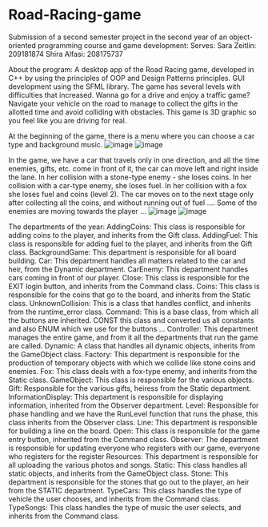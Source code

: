 # Road-Racing-game
Submission of a second semester project in the second year of an object-oriented programming course and game development:
Serves:
Sara Zeitlin: 209181874
Shira Alfasi: 208175737


About the program:
A desktop app of the Road Racing game,  developed in C++ by using the principles of OOP and Design Patterns principles. GUI development using the SFML library. The game has several levels with difficulties that increased.
Wanna go for a drive and enjoy a traffic game? Navigate your vehicle on the road to manage to collect the gifts in the allotted time and avoid colliding with obstacles.
This game is 3D graphic so you feel like you are driving for real.

At the beginning of the game, there is a menu where you can choose a car type and background music.
![image](https://user-images.githubusercontent.com/88738433/182311310-f1eeaf63-6e1d-4e63-bdba-8011211184bb.png)
![image](https://user-images.githubusercontent.com/88738433/182311448-0c4b07f8-5e48-440c-ab1d-2bbb997f1d14.png)

In the game, we have a car that travels only in one direction, and all the time enemies, gifts, etc. come in front of it, the car can move left and right inside the lane.
In her collision with a stone-type enemy - she loses coins.
In her collision with a car-type enemy, she loses fuel.
In her collision with a fox she loses fuel and coins (level 2).
The car moves on to the next stage only after collecting all the coins, and without running out of fuel ....
Some of the enemies are moving towards the player ...
![image](https://user-images.githubusercontent.com/88738433/182312053-75d33733-3771-4576-b69e-7554faf557a3.png)
![image](https://user-images.githubusercontent.com/88738433/182312181-f9740552-d284-413c-b1ef-118d43ab705f.png)


The departments of the year:
AddingCoins: This class is responsible for adding coins to the player, and inherits from the Gift class.
AddingFuel: This class is responsible for adding fuel to the player, and inherits from the Gift class.
BackgroundGame: This department is responsible for all board building.
Car: This department handles all matters related to the car and heir, from the Dynamic department.
CarEnemy: This department handles cars coming in front of our player.
Close: This class is responsible for the EXIT login button, and inherits from the Command class.
Coins: This class is responsible for the coins that go to the board, and inherits from the Static class.
UnknownCollision: This is a class that handles conflict, and inherits from the runtime_error class.
Command: This is a base class, from which all the buttons are inherited.
CONST this class and converted us all constants and also ENUM which we use for the buttons ...
Controller: This department manages the entire game, and from it all the departments that run the game are called.
Dynamic: A class that handles all dynamic objects, inherits from the GameObject class.
Factory: This department is responsible for the production of temporary objects with which we collide like stone coins and enemies.
Fox: This class deals with a fox-type enemy, and inherits from the Static class.
GameObject: This class is responsible for the various objects.
Gift: Responsible for the various gifts, heiress from the Static department.
InformationDisplay: This department is responsible for displaying information, inherited from the Observer department.
Level: Responsible for phase handling and we have the RunLevel function that runs the phase, this class inherits from the Observer class.
Line: This department is responsible for building a line on the board.
Open: This class is responsible for the game entry button, inherited from the Command class.
Observer: The department is responsible for updating everyone who registers with our game, everyone who registers for the register
Resources: This department is responsible for all uploading the various photos and songs.
Static: This class handles all static objects, and inherits from the GameObject class.
Stone: This department is responsible for the stones that go out to the player, an heir from the STATIC department.
TypeCars: This class handles the type of vehicle the user chooses, and inherits from the Command class.
TypeSongs: This class handles the type of music the user selects, and inherits from the Command class.
